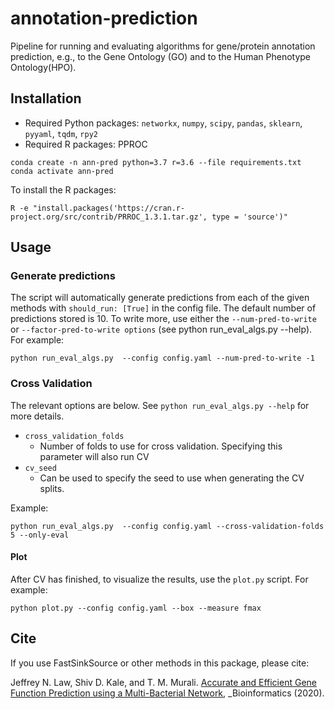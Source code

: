 # annotation-prediction
Pipeline for running and evaluating algorithms for gene/protein annotation prediction, 
e.g., to the Gene Ontology (GO) and to the Human Phenotype Ontology(HPO).


## Installation

- Required Python packages: `networkx`, `numpy`, `scipy`, `pandas`, `sklearn`, `pyyaml`, `tqdm`, `rpy2`
- Required R packages: PPROC

```
conda create -n ann-pred python=3.7 r=3.6 --file requirements.txt
conda activate ann-pred
```
To install the R packages:
```
R -e "install.packages('https://cran.r-project.org/src/contrib/PRROC_1.3.1.tar.gz', type = 'source')"
```

## Usage 
### Generate predictions
The script will automatically generate predictions from each of the given methods with `should_run: [True]` in the config file. The default number of predictions stored is 10. To write more, use either the `--num-pred-to-write` or `--factor-pred-to-write options` (see python run_eval_algs.py --help). For example:
```
python run_eval_algs.py  --config config.yaml --num-pred-to-write -1
```

### Cross Validation
The relevant options are below. See `python run_eval_algs.py --help` for more details.
  - `cross_validation_folds`
    - Number of folds to use for cross validation. Specifying this parameter will also run CV
  - `cv_seed`
    - Can be used to specify the seed to use when generating the CV splits. 
    
Example:
```
python run_eval_algs.py  --config config.yaml --cross-validation-folds 5 --only-eval
```

#### Plot
After CV has finished, to visualize the results, use the `plot.py` script. For example:
```
python plot.py --config config.yaml --box --measure fmax
```

## Cite
If you use FastSinkSource or other methods in this package, please cite:

Jeffrey N. Law, Shiv D. Kale, and T. M. Murali. [Accurate and Efficient Gene Function Prediction using a Multi-Bacterial Network](https://doi.org/10.1093/bioinformatics/btaa885), _Bioinformatics (2020). 
